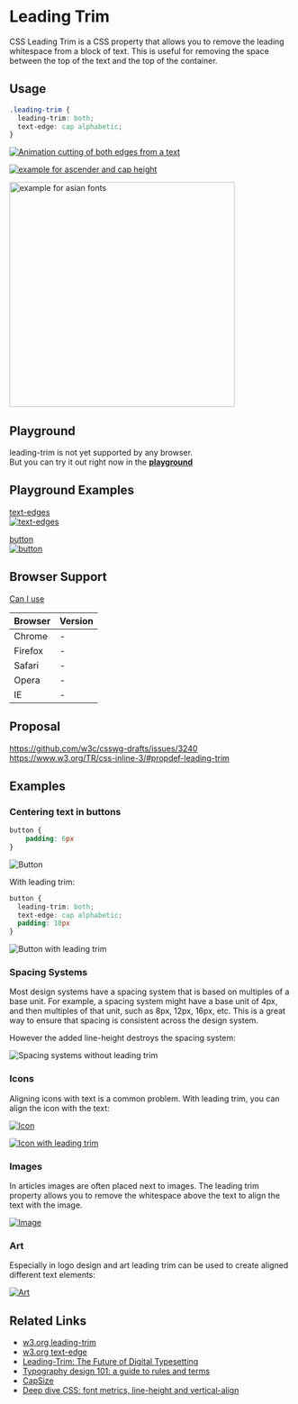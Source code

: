 # Leading Trim

CSS Leading Trim is a CSS property that allows you to remove the leading whitespace from a block of text. This is useful for removing the space between the top of the text and the top of the container.

## Usage

```css
.leading-trim {
  leading-trim: both;
  text-edge: cap alphabetic;
}
```

[![Animation cutting of both edges from a text](intro.webp)](https://medium.com/microsoft-design/leading-trim-the-future-of-digital-typesetting-d082d84b202)

[![example for ascender and cap height](ascender.png)](https://en.99designs.it/blog/tips/typography-design/)

[<img src="asian-fonts.png" height="400px" alt="example for asian fonts">](https://kanji-database.sourceforge.net/fonts/base.svg)

## Playground

leading-trim is not yet supported by any browser.  
But you can try it out right now in the **[playground](https://leading-trim.vercel.app/?c=FwJw9mAuAEDeBQ1oFpkA8DOxoBYAOaA3IisltABwHFKoC22AjAGzXwC+88AdAO4gBDPHgCmIOCSR0BaZLwCWAE0gALJhQAMbJEgBGYEIrHIANiIBmkbACYC0DGBNLoukwIDGAaxo68AxYryAHYA5qYWVrjaOtIgIcHI+pCQYAzQAG4CIAAU9ACUxJzwKowSOtBm-sFhkCDyaUkqPkiQImiQyCKKISLY7kLQre3N0O6OBthxutnWAKyzADSUjEsaBZLQsfFB2BojWwlJKWmZOfmFXHhlOpWBoci19diNI0MdXT19A2-7Wdu7Fy4ugArskwEFrn4AtUbHZ8EQOPAQWCIQA+ex+CEIcq3aoPOoNKBNDZvTrdXqjb5tSAjQIYPBuACe2GCTiCIkSJjAXkKAB4APT81G8wLpUZuDAYAC8ACJ+EJRCAZaiNrySiryjiRFVQtBebpxELBgTVfz1aq8BrNUhcfdHnRoPIMNABPZgSEehhWopoOzeNAAMIAZSD0Dw4EVkEZgxUAhgZkgzuBzpAIjoYHSIhjWepggxHmqjohIkzIGj5nBMAcMbj0F4Wf6EPTqbDqcC7kgAlc0a9jLMg2p3FNlvgAtFKtHyJSQStSF59IEM425XcTi8mxEpoXS4FU-BqKAA)**

## Playground Examples

[text-edges  
![text-edges](preview-text-edges.png)](https://leading-trim.vercel.app/?c=BYRgBA3gUGYC4FMAecC0CAmBzBAuMANggIYYCWAdlgNwyEnlWpwBOZAtvgEYD2cwtAL5RgAJkh1EKdNjzxkcWrCKlKWZm05he-ISIDME2FLSYc%20ZEvqqmrDtz4Cow4ABYj86WbkBjYgAcwYgJ-YGIuBDgyHysVRnU7LR0nFwBWDxMZczAyDAQeLBYA4GjYhjUNe21HPWAANgyFLLlc-MLi6NRKAGsymwTNB11nKFHRgHoAKkmwYAQQhBYwAGc4AE8iZbBJ8agZ6Fh-Unj8AAYrdmIWLEozqwAzHgo0AHcEMixgOHwKHhZLggPJ5oZZkABecgA7Kd-Eg9FBeBg1h4jhgTmAQDC4SMoMsED4ok8PLwWHkWPgQLCVjwCLkwNcuAAKUSpVIAGjAkIAnByWakAJRWElk1BsT7fMDnOjCxaoIj3CVS2DkZb%20AjENb4Si0igIVBcAg8Hy9ZwAHnG4wAfFBTXiCWQntbYLBTaAnc6PUhUAB1NR0F3jN028Z2wkUa2jW34sPul1iWMesBe31Uf1gc3x4Ohh3hyPZx1p136BOen1%20j0Z4tZ6M5iNR%200FituEvO5Pl50Z1zW8353M23sJ12pFuwQBE9oXA8Pqw2%20-WY4X6iOwOOK4G6t2QzXHUA)

[button  
![button](preview-button.png)](https://leading-trim.vercel.app/?c=EYVwLmD2B2AEDeAoWLYBMCWBnADgGwEMBPALlgDM8BTADwG5lUBzAnMgVh3sZRwLUzQmZAIyduqWAGNIeSACcyAdwAWGMFQaTgBKQGsm8yCGhoy8psAAU7AMwAaWHcd2AlFtTAFaKotjQYTR5YL3kfeQBaeX4MECwyAE4krlgkhK4GAF9ERFAIGBISYCpyBSoEYJloDWqyACI6jxQdfUNjU3NLKwAGRxEANgAmR0H2dndgpQw0MBUyW26M4II8DCZoCKwqPHIyLDB5KjApFSyc3AI4JEkNGjAIqjQmKjIpVlgVnBUCYrAMKSasGoMSEEQOGAAtmQvLNAZhcIRSLAMNBVtAqBFgHJ9IDStVNhgAF4vWAAFkW3GyuUgaCIFV4-EEwlgIgpWQAPAB6TkAPnZeSg0B5wXZFyFACECFyxcLpXwhUA)


## Browser Support

[Can I use](https://caniuse.com/#feat=sr_leading-trim-text-edge)

| Browser | Version |
| ------- | ------- |
| Chrome  |    -    |
| Firefox |    -    |
| Safari  |    -    |
| Opera   |    -    |
| IE      |    -    |

## Proposal

https://github.com/w3c/csswg-drafts/issues/3240
https://www.w3.org/TR/css-inline-3/#propdef-leading-trim

## Examples

### Centering text in buttons

```css
button {
    padding: 6px
}
````

![Button](button.webp)

With leading trim:

```css
button {
  leading-trim: both;
  text-edge: cap alphabetic;
  padding: 10px
}
```

![Button with leading trim](button-leading-trim.webp)

### Spacing Systems

Most design systems have a spacing system that is based on multiples of a base unit. For example, a spacing system might have a base unit of 4px, and then multiples of that unit, such as 8px, 12px, 16px, etc. This is a great way to ensure that spacing is consistent across the design system.

However the added line-height destroys the spacing system:

![Spacing systems without leading trim](spacing-system.webp)

### Icons

Aligning icons with text is a common problem. With leading trim, you can align the icon with the text:

[![Icon](icon.jpeg)](https://twitter.com/rauchg/status/1590375127136763907?s=46&t=YizBtCVEYqCeqBbJWI6quA)

[![Icon with leading trim](icon2.png)](https://iamvdo.me/en/blog/css-font-metrics-line-height-and-vertical-align)



### Images

In articles images are often placed next to images. The leading trim property allows you to remove the whitespace above the text to align the text with the image.

[![Image](image.png)](https://github.com/w3c/csswg-drafts/issues/3240)

### Art

Especially in logo design and art leading trim can be used to create aligned different text elements:

[![Art](art.jpg)](https://en.99designs.it/blog/tips/typography-design/)

## Related Links

- [w3.org leading-trim](https://www.w3.org/TR/css-inline-3/#leading-trim)
- [w3.org text-edge](https://www.w3.org/TR/css-inline-3/#text-edges)
- [Leading-Trim: The Future of Digital Typesetting](https://medium.com/microsoft-design/leading-trim-the-future-of-digital-typesetting-d082d84b202)
- [Typography design 101: a guide to rules and terms](https://en.99designs.it/blog/tips/typography-design/)
- [CapSize](https://seek-oss.github.io/capsize/)
- [Deep dive CSS: font metrics, line-height and vertical-align](https://iamvdo.me/en/blog/css-font-metrics-line-height-and-vertical-align)
